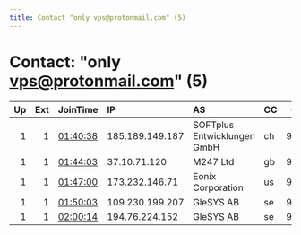 ```yaml
---
title: Contact "only vps@protonmail.com" (5)
---
```


# Contact: "only vps@protonmail.com" (5)

|   Up |   Ext | JoinTime                                                                                            | IP              | AS                          | CC   |   ORp |   Dirp | OS    | Version   | Nickname         |   eFamMembers |
|-----:|------:|:----------------------------------------------------------------------------------------------------|:----------------|:----------------------------|:-----|------:|-------:|:------|:----------|:-----------------|--------------:|
|    1 |     1 | [01:40:38](https://metrics.torproject.org/rs.html#details/ACC345AFC75EA70657DAB12CF807D76FD6E7858A) | 185.189.149.187 | SOFTplus Entwicklungen GmbH | ch   |  9001 |   9030 | Linux | 0.3.5.8   | Node2CrazyLeader |             1 |
|    1 |     1 | [01:44:03](https://metrics.torproject.org/rs.html#details/E0525F6DB4F8CDCF0D308A7455E1B2D0FB6DD505) | 37.10.71.120    | M247 Ltd                    | gb   |  9001 |   9030 | Linux | 0.3.5.8   | Node3CrazyLeader |             1 |
|    1 |     1 | [01:47:00](https://metrics.torproject.org/rs.html#details/A8864E3708CC8F64BFFE537751F25BC64A10EE74) | 173.232.146.71  | Eonix Corporation           | us   |  9001 |   9030 | Linux | 0.3.5.8   | Node4CrazyLeader |             1 |
|    1 |     1 | [01:50:03](https://metrics.torproject.org/rs.html#details/9CE1D612DF1F9F07FBD9E207750182A73FD9EBDC) | 109.230.199.207 | GleSYS AB                   | se   |  9001 |   9030 | Linux | 0.3.5.8   | Node5CrazyLeader |             1 |
|    1 |     1 | [02:00:14](https://metrics.torproject.org/rs.html#details/DE479E77B5C3DFB181DD490649768F9A632FED36) | 194.76.224.152  | GleSYS AB                   | se   |  9001 |   9030 | Linux | 0.3.5.8   | Node6CrazyLeader |             1 |
